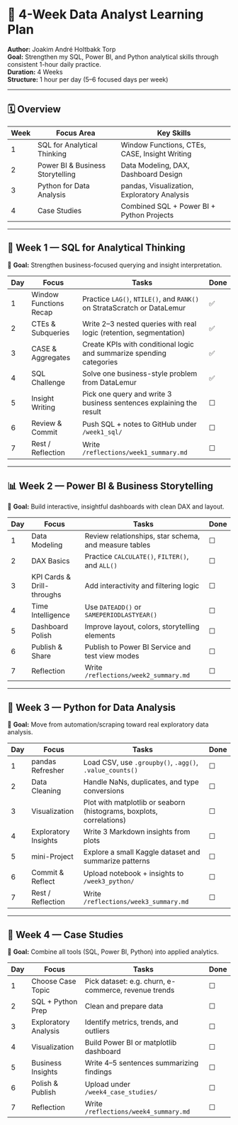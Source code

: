 # 🧠 4-Week Data Analyst Learning Plan

**Author:** Joakim André Holtbakk Torp  
**Goal:** Strengthen my SQL, Power BI, and Python analytical skills through consistent 1-hour daily practice.  
**Duration:** 4 Weeks  
**Structure:** 1 hour per day (5–6 focused days per week)

---

## 🗓️ Overview

| Week | Focus Area | Key Skills |
|------|-------------|------------|
| 1 | SQL for Analytical Thinking | Window Functions, CTEs, CASE, Insight Writing |
| 2 | Power BI & Business Storytelling | Data Modeling, DAX, Dashboard Design |
| 3 | Python for Data Analysis | pandas, Visualization, Exploratory Analysis |
| 4 | Case Studies | Combined SQL + Power BI + Python Projects |

---

## 📅 Week 1 — SQL for Analytical Thinking

🎯 **Goal:** Strengthen business-focused querying and insight interpretation.

| Day | Focus | Tasks | Done |
|-----|--------|--------|------|
| 1 | Window Functions Recap | Practice `LAG()`, `NTILE()`, and `RANK()` on StrataScratch or DataLemur | ✅ |
| 2 | CTEs & Subqueries | Write 2–3 nested queries with real logic (retention, segmentation) | ✅ |
| 3 | CASE & Aggregates | Create KPIs with conditional logic and summarize spending categories | ✅  |
| 4 | SQL Challenge | Solve one business-style problem from DataLemur | ✅ |
| 5 | Insight Writing | Pick one query and write 3 business sentences explaining the result | ☐ |
| 6 | Review & Commit | Push SQL + notes to GitHub under `/week1_sql/` | ☐ |
| 7 | Rest / Reflection | Write `/reflections/week1_summary.md` | ☐ |

---

## 📊 Week 2 — Power BI & Business Storytelling

🎯 **Goal:** Build interactive, insightful dashboards with clean DAX and layout.

| Day | Focus | Tasks | Done |
|-----|--------|--------|------|
| 1 | Data Modeling | Review relationships, star schema, and measure tables | ☐ |
| 2 | DAX Basics | Practice `CALCULATE()`, `FILTER()`, and `ALL()` | ☐ |
| 3 | KPI Cards & Drill-throughs | Add interactivity and filtering logic | ☐ |
| 4 | Time Intelligence | Use `DATEADD()` or `SAMEPERIODLASTYEAR()` | ☐ |
| 5 | Dashboard Polish | Improve layout, colors, storytelling elements | ☐ |
| 6 | Publish & Share | Publish to Power BI Service and test view modes | ☐ |
| 7 | Reflection | Write `/reflections/week2_summary.md` | ☐ |

---

## 🐍 Week 3 — Python for Data Analysis

🎯 **Goal:** Move from automation/scraping toward real exploratory data analysis.

| Day | Focus | Tasks | Done |
|-----|--------|--------|------|
| 1 | pandas Refresher | Load CSV, use `.groupby()`, `.agg()`, `.value_counts()` | ☐ |
| 2 | Data Cleaning | Handle NaNs, duplicates, and type conversions | ☐ |
| 3 | Visualization | Plot with matplotlib or seaborn (histograms, boxplots, correlations) | ☐ |
| 4 | Exploratory Insights | Write 3 Markdown insights from plots | ☐ |
| 5 | mini-Project | Explore a small Kaggle dataset and summarize patterns | ☐ |
| 6 | Commit & Reflect | Upload notebook + insights to `/week3_python/` | ☐ |
| 7 | Rest / Reflection | Write `/reflections/week3_summary.md` | ☐ |

---

## 💼 Week 4 — Case Studies

🎯 **Goal:** Combine all tools (SQL, Power BI, Python) into applied analytics.

| Day | Focus | Tasks | Done |
|-----|--------|--------|------|
| 1 | Choose Case Topic | Pick dataset: e.g. churn, e-commerce, revenue trends | ☐ |
| 2 | SQL + Python Prep | Clean and prepare data | ☐ |
| 3 | Exploratory Analysis | Identify metrics, trends, and outliers | ☐ |
| 4 | Visualization | Build Power BI or matplotlib dashboard | ☐ |
| 5 | Business Insights | Write 4–5 sentences summarizing findings | ☐ |
| 6 | Polish & Publish | Upload under `/week4_case_studies/` | ☐ |
| 7 | Reflection | Write `/reflections/week4_summary.md` | ☐ |

